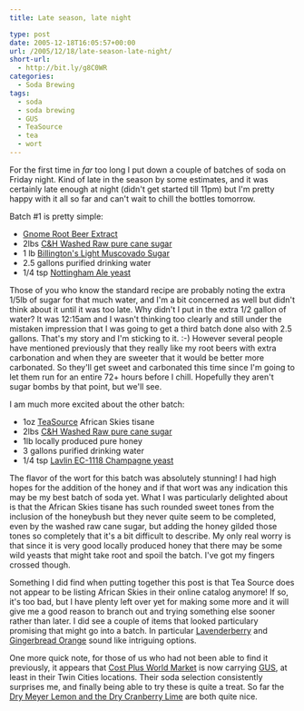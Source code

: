 ```yaml
---
title: Late season, late night

type: post
date: 2005-12-18T16:05:57+00:00
url: /2005/12/18/late-season-late-night/
short-url:
  - http://bit.ly/g8C0WR
categories:
  - Soda Brewing
tags:
  - soda
  - soda brewing
  - GUS
  - TeaSource
  - tea
  - wort
---
```

For the first time in <em>far</em> too long I put down a couple of batches of soda on Friday night. Kind of late in the season by some estimates, and it was certainly late enough at night (didn't get started till 11pm) but I'm pretty happy with it all so far and can't wait to chill the bottles tomorrow.

Batch #1 is pretty simple:

- <a href="http://www.northernbrewer.com/soda.html">Gnome Root Beer Extract</a>
- 2lbs <a href="http://www.candhsugarcompany.com/Consumer/washed_raw.html">C&H Washed Raw pure cane sugar</a>
- 1 lb <a href="http://www.billingtons.co.uk/home/products/unrefined-range">Billington's Light Muscovado Sugar</a>
- 2.5 gallons purified drinking water
- 1/4 tsp <a href="http://www.northernbrewer.com/dried-yeast.html">Nottingham Ale yeast</a>

Those of you who know the standard recipe are probably noting the extra 1/5lb of sugar for that much water, and I'm a bit concerned as well but didn't think about it until it was too late. Why didn't I put in the extra 1/2 gallon of water? It was 12:15am and I wasn't thinking too clearly and still under the mistaken impression that I was going to get a third batch done also with 2.5 gallons. That's my story and I'm sticking to it. :-) However several people have mentioned previously that they really like my root beers with extra carbonation and when they are sweeter that it would be better more carbonated. So they'll get sweet and carbonated this time since I'm going to let them run for an entire 72+ hours before I chill. Hopefully they aren't sugar bombs by that point, but we'll see.

I am much more excited about the other batch:

- 1oz <a href="http://www.teasource.com">TeaSource</a> African Skies tisane
- 2lbs <a href="http://www.candhsugarcompany.com/Consumer/washed_raw.html">C&H Washed Raw pure cane sugar</a>
- 1lb locally produced pure honey
- 3 gallons purified drinking water
- 1/4 tsp <a href="http://www.northernbrewer.com/wine-yeast.html">Lavlin EC-1118 Champagne yeast</a>

The flavor of the wort for this batch was absolutely stunning! I had high hopes for the addition of the honey and if that wort was any indication this may be my best batch of soda yet. What I was particularly delighted about is that the African Skies tisane has such rounded sweet tones from the inclusion of the honeybush but they never quite seem to be completed, even by the washed raw cane sugar, but adding the honey gilded those tones so completely that it's a bit difficult to describe. My only real worry is that since it is very good locally produced honey that there may be some wild yeasts that might take root and spoil the batch. I've got my fingers crossed though.

Something I did find when putting together this post is that Tea Source does not appear to be listing African Skies in their online catalog anymore! If so, it's too bad, but I have plenty left over yet for making some more and it will give me a good reason to branch out and trying something else sooner rather than later. I did see a couple of items that looked particulary promising that might go into a batch. In particular <a href="http://teasource.com/merchant2/merchant.mvc?Screen=PROD&#038;Product_Code=9024&#038;Category_Code=Tisane&#038;Product_Count=11">Lavenderberry</a> and <a href="http://teasource.com/merchant2/merchant.mvc?Screen=PROD&#038;Product_Code=9033&#038;Category_Code=Tisane&#038;Product_Count=7">Gingerbread Orange</a> sound like intriguing options.

One more quick note, for those of us who had not been able to find it previously, it appears that <a href="http://www.worldmarket.com/home.jsp">Cost Plus World Market</a> is now carrying <a href="http://www.drinkgus.com/">GUS</a>, at least in their Twin Cities locations. Their soda selection consistently surprises me, and finally being able to try these is quite a treat. So far the <a href="http://www.drinkgus.com/flavors.html">Dry Meyer Lemon and the Dry Cranberry Lime</a> are both quite nice.